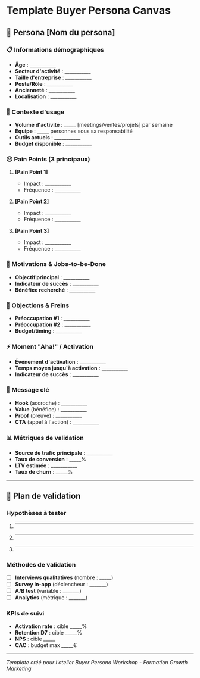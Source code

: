 # Template Buyer Persona Canvas

## 🎯 Persona [Nom du persona]

### 📋 Informations démographiques
- **Âge** : ___________
- **Secteur d'activité** : ___________
- **Taille d'entreprise** : ___________
- **Poste/Rôle** : ___________
- **Ancienneté** : ___________
- **Localisation** : ___________

### 🎯 Contexte d'usage
- **Volume d'activité** : _____ [meetings/ventes/projets] par semaine
- **Équipe** : _____ personnes sous sa responsabilité
- **Outils actuels** : ___________
- **Budget disponible** : ___________

### 😣 Pain Points (3 principaux)
1. **[Pain Point 1]**
   - Impact : ___________
   - Fréquence : ___________

2. **[Pain Point 2]** 
   - Impact : ___________
   - Fréquence : ___________

3. **[Pain Point 3]**
   - Impact : ___________
   - Fréquence : ___________

### 💪 Motivations & Jobs-to-be-Done
- **Objectif principal** : ___________
- **Indicateur de succès** : ___________
- **Bénéfice recherché** : ___________

### 🚫 Objections & Freins
- **Préoccupation #1** : ___________
- **Préoccupation #2** : ___________
- **Budget/timing** : ___________

### ⚡ Moment "Aha!" / Activation
- **Événement d'activation** : ___________
- **Temps moyen jusqu'à activation** : ___________
- **Indicateur de succès** : ___________

### 📢 Message clé
- **Hook** (accroche) : ___________
- **Value** (bénéfice) : ___________
- **Proof** (preuve) : ___________
- **CTA** (appel à l'action) : ___________

### 📊 Métriques de validation
- **Source de trafic principale** : ___________
- **Taux de conversion** : _____%
- **LTV estimée** : ___________
- **Taux de churn** : _____%

---

## 🔄 Plan de validation

### Hypothèses à tester
1. ___________
2. ___________
3. ___________

### Méthodes de validation
- [ ] **Interviews qualitatives** (nombre : _____)
- [ ] **Survey in-app** (déclencheur : _______)
- [ ] **A/B test** (variable : _______)
- [ ] **Analytics** (métrique : _______)

### KPIs de suivi
- **Activation rate** : cible _____%
- **Retention D7** : cible _____%
- **NPS** : cible _____
- **CAC** : budget max _____€

---
*Template créé pour l'atelier Buyer Persona Workshop - Formation Growth Marketing*
